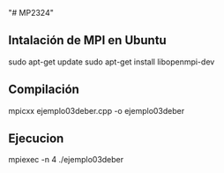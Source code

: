 "# MP2324" 
## Intalación de MPI en Ubuntu
sudo apt-get update
sudo apt-get install libopenmpi-dev

## Compilación
mpicxx ejemplo03deber.cpp -o ejemplo03deber
## Ejecucion
mpiexec -n 4 ./ejemplo03deber
